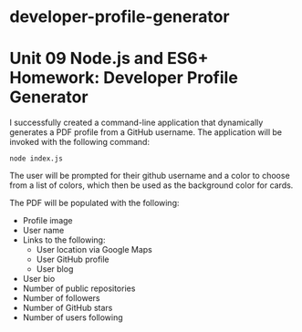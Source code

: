 # developer-profile-generator

# Unit 09 Node.js and ES6+ Homework: Developer Profile Generator

I successfully created a command-line application that dynamically generates a PDF profile from a GitHub username. The application will be invoked with the following command:

```
node index.js
```

The user will be prompted for their github username and a color to choose from a list of colors, which then be used as the background color for cards.

The PDF will be populated with the following:

* Profile image
* User name
* Links to the following:
  * User location via Google Maps
  * User GitHub profile
  * User blog
* User bio
* Number of public repositories
* Number of followers
* Number of GitHub stars
* Number of users following

